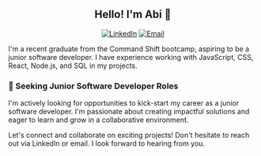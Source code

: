 
<h2 align="center">Hello! I'm Abi 👋</h2>

<p align="center">
  <a href="https://www.linkedin.com/in/abi-turner-670aa3122/"><img src="https://img.shields.io/badge/-LinkedIn-0077B5?style=flat&logo=linkedin&logoColor=white" alt="LinkedIn"></a>
  <a href="mailto:turner.abi@gmail.com"><img src="https://img.shields.io/badge/-Email-D14836?style=flat&logo=gmail&logoColor=white" alt="Email"></a>
</p>

I'm a recent graduate from the Command Shift bootcamp, aspiring to be a junior software developer. I have experience working with JavaScript, CSS, React, Node.js, and SQL in my projects.

### 🌱 Seeking Junior Software Developer Roles

I'm actively looking for opportunities to kick-start my career as a junior software developer. I'm passionate about creating impactful solutions and eager to learn and grow in a collaborative environment.

Let's connect and collaborate on exciting projects! Don't hesitate to reach out via LinkedIn or email. I look forward to hearing from you.

<!-- Feel free to customize this template to fit your own profile -->
